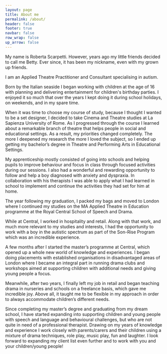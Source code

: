 ```yaml
---
layout: page
title: About me
permalink: /about/
header: false
footer: true
navbar: false
row_wrap: false
up_arrow: false
---
```

My name is Roberta Scarpetti. However, years ago my little friends decided to call me Betty. Ever since, it has been my nickname, even with my grown up friends.

I am an Applied Theatre Practitioner and Consultant specialising in autism.

Born by the Italian seaside I began working with children at the age of 16 with planning and delivering entertainment for children's birthday parties. I enjoyed it so much that over the years I kept doing it during school holidays, on weekends, and in my spare time.

When it was time to choose my course of study, because I thought I wanted to be a set designer, I decided to take Cinema and Theatre studies at La Sapienza University of Rome. As I progressed through the course I learned about a remarkable branch of theatre that helps people in social and educational settings. As a result, my priorities changed completely. The more I deepened my research the more I loved the subject, so I ended up getting my bachelor’s degree in Theatre and Performing Arts in Educational Settings.

My apprenticeship mostly consisted of going into schools and helping pupils to improve behaviour and focus in class through focused activities during our sessions. I also had a wonderful and rewarding opportunity to follow and help a boy diagnosed with anxiety and dyspraxia. In collaboration with his therapists I was able to apply what I had learned in school to implement and continue the activities they had set for him at home.

The year following my graduation, I packed my bags and moved to London where I continued my studies on the MA Applied Theatre in Education programme at the Royal Central School of Speech and Drama.

While at Central, I worked in hospitality and retail. Along with that work, and much more relevant to my studies and interests, I had the opportunity to work with a boy in the autistic spectrum as part of the Son-Rise Program which was an incredible experience.

A few months after I started the master’s programme at Central, which opened up a whole new world of knowledge and experiences. I began doing placements with established organisations in disadvantaged areas of London where I became an integral part in running drama clubs and workshops aimed at supporting children with additional needs and giving young people a focus.

Meanwhile, after two years, I finally left my job in retail and began teaching drama in nurseries and schools on a freelance basis, which gave me incredible joy. Above all, it taught me to be flexible in my approach in order to always accommodate children’s different needs.

Since completing my master’s degree and graduating from my dream school, I have started expanding into supporting children and young people with speech and language and behavioural challenges, but who are not quite in need of a professional therapist. Drawing on my years of knowledge and experience I work closely with parents/carers and their children using a mixture of drama techniques, role play, music play, fun and laughter. I look forward to expanding my client list even further and to work with you and your children/young people!
